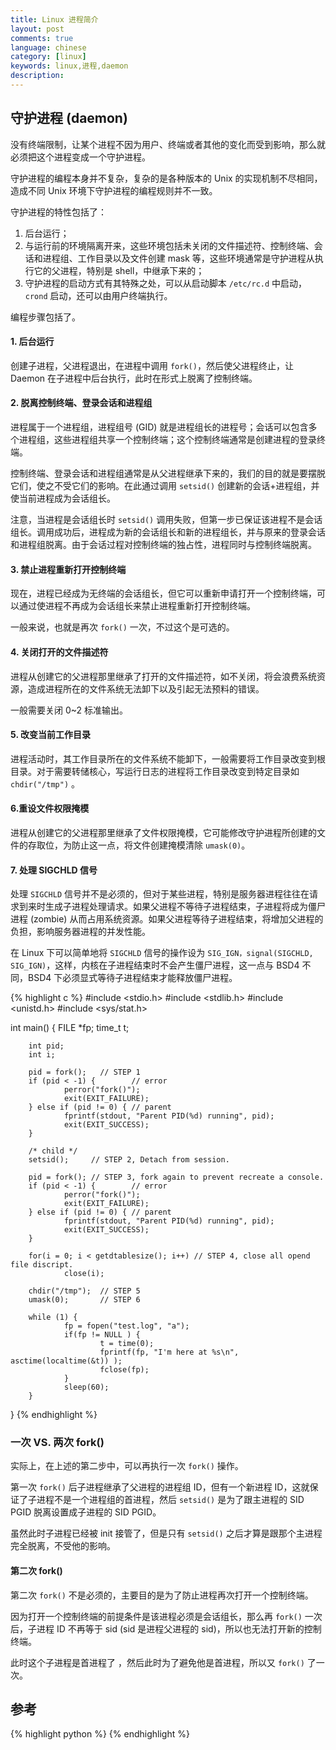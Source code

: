 ```yaml
---
title: Linux 进程简介
layout: post
comments: true
language: chinese
category: [linux]
keywords: linux,进程,daemon
description: 
---
```



<!-- more -->

## 守护进程 (daemon)

没有终端限制，让某个进程不因为用户、终端或者其他的变化而受到影响，那么就必须把这个进程变成一个守护进程。

守护进程的编程本身并不复杂，复杂的是各种版本的 Unix 的实现机制不尽相同，造成不同 Unix 环境下守护进程的编程规则并不一致。

守护进程的特性包括了：

1. 后台运行；
2. 与运行前的环境隔离开来，这些环境包括未关闭的文件描述符、控制终端、会话和进程组、工作目录以及文件创建 mask 等，这些环境通常是守护进程从执行它的父进程，特别是 shell，中继承下来的；
3. 守护进程的启动方式有其特殊之处，可以从启动脚本 `/etc/rc.d` 中启动，`crond` 启动，还可以由用户终端执行。

编程步骤包括了。

#### 1. 后台运行

创建子进程，父进程退出，在进程中调用 `fork()`，然后使父进程终止，让 Daemon 在子进程中后台执行，此时在形式上脱离了控制终端。

#### 2. 脱离控制终端、登录会话和进程组

进程属于一个进程组，进程组号 (GID) 就是进程组长的进程号；会话可以包含多个进程组，这些进程组共享一个控制终端；这个控制终端通常是创建进程的登录终端。

控制终端、登录会话和进程组通常是从父进程继承下来的，我们的目的就是要摆脱它们，使之不受它们的影响。在此通过调用 `setsid()` 创建新的会话+进程组，并使当前进程成为会话组长。

注意，当进程是会话组长时 `setsid()` 调用失败，但第一步已保证该进程不是会话组长。调用成功后，进程成为新的会话组长和新的进程组长，并与原来的登录会话和进程组脱离。由于会话过程对控制终端的独占性，进程同时与控制终端脱离。

#### 3. 禁止进程重新打开控制终端

现在，进程已经成为无终端的会话组长，但它可以重新申请打开一个控制终端，可以通过使进程不再成为会话组长来禁止进程重新打开控制终端。

一般来说，也就是再次 `fork()` 一次，不过这个是可选的。

#### 4. 关闭打开的文件描述符

进程从创建它的父进程那里继承了打开的文件描述符，如不关闭，将会浪费系统资源，造成进程所在的文件系统无法卸下以及引起无法预料的错误。

一般需要关闭 0~2 标准输出。

<!-- getdtablesize() 返回所在进程的文件描述符表的项数，即该进程打开的文件数目-->

#### 5. 改变当前工作目录

进程活动时，其工作目录所在的文件系统不能卸下，一般需要将工作目录改变到根目录。对于需要转储核心，写运行日志的进程将工作目录改变到特定目录如 `chdir("/tmp")` 。

#### 6.重设文件权限掩模

进程从创建它的父进程那里继承了文件权限掩模，它可能修改守护进程所创建的文件的存取位，为防止这一点，将文件创建掩模清除 `umask(0)`。

#### 7. 处理 SIGCHLD 信号

处理 `SIGCHLD` 信号并不是必须的，但对于某些进程，特别是服务器进程往往在请求到来时生成子进程处理请求。如果父进程不等待子进程结束，子进程将成为僵尸进程 (zombie) 从而占用系统资源。如果父进程等待子进程结束，将增加父进程的负担，影响服务器进程的并发性能。

在 Linux 下可以简单地将 `SIGCHLD` 信号的操作设为 `SIG_IGN，signal(SIGCHLD, SIG_IGN)`，这样，内核在子进程结束时不会产生僵尸进程，这一点与 BSD4 不同，BSD4 下必须显式等待子进程结束才能释放僵尸进程。

{% highlight c %}
#include <stdio.h>
#include <stdlib.h>
#include <unistd.h>
#include <sys/stat.h>

int main()
{
        FILE *fp;
        time_t t;

        int pid;
        int i;

        pid = fork();   // STEP 1
        if (pid < -1) {        // error
                perror("fork()");
                exit(EXIT_FAILURE);
        } else if (pid != 0) { // parent
                fprintf(stdout, "Parent PID(%d) running", pid);
                exit(EXIT_SUCCESS);
        }

        /* child */
        setsid();     // STEP 2, Detach from session.

        pid = fork(); // STEP 3, fork again to prevent recreate a console.
        if (pid < -1) {        // error
                perror("fork()");
                exit(EXIT_FAILURE);
        } else if (pid != 0) { // parent
                fprintf(stdout, "Parent PID(%d) running", pid);
                exit(EXIT_SUCCESS);
        }

        for(i = 0; i < getdtablesize(); i++) // STEP 4, close all opend file discript.
                close(i);

        chdir("/tmp");  // STEP 5
        umask(0);       // STEP 6

        while (1) {
                fp = fopen("test.log", "a");
                if(fp != NULL ) {
                        t = time(0);
                        fprintf(fp, "I'm here at %s\n", asctime(localtime(&t)) );
                        fclose(fp);
                }
                sleep(60);
        }
}
{% endhighlight %}




### 一次 VS. 两次 fork()

实际上，在上述的第二步中，可以再执行一次 `fork()` 操作。

第一次 `fork()` 后子进程继承了父进程的进程组 ID，但有一个新进程 ID，这就保证了子进程不是一个进程组的首进程，然后 `setsid()` 是为了跟主进程的 SID PGID 脱离设置成子进程的 SID PGID。

虽然此时子进程已经被 init 接管了，但是只有 `setsid()` 之后才算是跟那个主进程完全脱离，不受他的影响。

#### 第二次 fork()

第二次 `fork()` 不是必须的，主要目的是为了防止进程再次打开一个控制终端。

因为打开一个控制终端的前提条件是该进程必须是会话组长，那么再 `fork()` 一次后，子进程 ID 不再等于 sid (sid 是进程父进程的 sid)，所以也无法打开新的控制终端。

此时这个子进程是首进程了 ，然后此时为了避免他是首进程，所以又 `fork()` 了一次。


## 参考


{% highlight python %}
{% endhighlight %}
